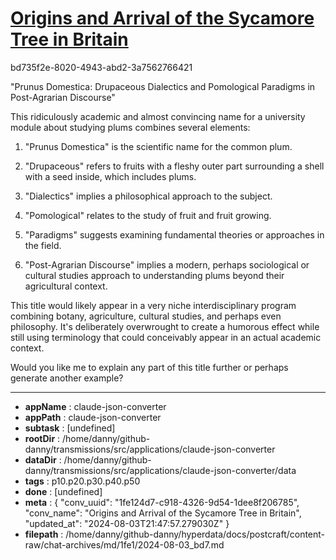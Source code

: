 # [Origins and Arrival of the Sycamore Tree in Britain](https://claude.ai/chat/1fe124d7-c918-4326-9d54-1dee8f206785)

bd735f2e-8020-4943-abd2-3a7562766421

 "Prunus Domestica: Drupaceous Dialectics and Pomological Paradigms in Post-Agrarian Discourse"

This ridiculously academic and almost convincing name for a university module about studying plums combines several elements:

1. "Prunus Domestica" is the scientific name for the common plum.

2. "Drupaceous" refers to fruits with a fleshy outer part surrounding a shell with a seed inside, which includes plums.

3. "Dialectics" implies a philosophical approach to the subject.

4. "Pomological" relates to the study of fruit and fruit growing.

5. "Paradigms" suggests examining fundamental theories or approaches in the field.

6. "Post-Agrarian Discourse" implies a modern, perhaps sociological or cultural studies approach to understanding plums beyond their agricultural context.

This title would likely appear in a very niche interdisciplinary program combining botany, agriculture, cultural studies, and perhaps even philosophy. It's deliberately overwrought to create a humorous effect while still using terminology that could conceivably appear in an actual academic context.

Would you like me to explain any part of this title further or perhaps generate another example?

---

* **appName** : claude-json-converter
* **appPath** : claude-json-converter
* **subtask** : [undefined]
* **rootDir** : /home/danny/github-danny/transmissions/src/applications/claude-json-converter
* **dataDir** : /home/danny/github-danny/transmissions/src/applications/claude-json-converter/data
* **tags** : p10.p20.p30.p40.p50
* **done** : [undefined]
* **meta** : {
  "conv_uuid": "1fe124d7-c918-4326-9d54-1dee8f206785",
  "conv_name": "Origins and Arrival of the Sycamore Tree in Britain",
  "updated_at": "2024-08-03T21:47:57.279030Z"
}
* **filepath** : /home/danny/github-danny/hyperdata/docs/postcraft/content-raw/chat-archives/md/1fe1/2024-08-03_bd7.md